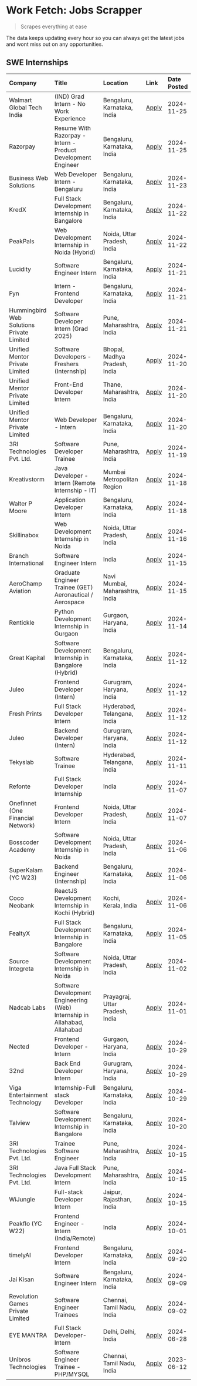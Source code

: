 # Work Fetch: Jobs Scrapper
> Scrapes everything at ease

The data keeps updating every hour so you can always get the latest jobs and wont miss out on any opportunities.

## SWE Internships
<!--START_SECTION:workfetch-->
| Company                                   | Title                                                                     | Location                        | Link                                                                                                                                                                                                                                            | Date Posted   |
|:------------------------------------------|:--------------------------------------------------------------------------|:--------------------------------|:------------------------------------------------------------------------------------------------------------------------------------------------------------------------------------------------------------------------------------------------|:--------------|
| Walmart Global Tech India                 | (IND) Grad Intern - No Work Experience                                    | Bengaluru, Karnataka, India     | [Apply](https://in.linkedin.com/jobs/view/ind-grad-intern-no-work-experience-at-walmart-global-tech-india-4082492933?position=49&pageNum=0&refId=uDhVGirSCAvVSsSRniu8uQ%3D%3D&trackingId=LPcA%2BoyRRGiPmLQ8U9J%2FwQ%3D%3D)                      | 2024-11-25    |
| Razorpay                                  | Resume With Razorpay - Intern - Product Development Engineer              | Bengaluru, Karnataka, India     | [Apply](https://in.linkedin.com/jobs/view/resume-with-razorpay-intern-product-development-engineer-at-razorpay-4082644771?position=53&pageNum=0&refId=uDhVGirSCAvVSsSRniu8uQ%3D%3D&trackingId=H608sEiIVdko57iW8qBYqg%3D%3D)                     | 2024-11-25    |
| Business Web Solutions                    | Web Developer Intern - Bengaluru                                          | Bengaluru, Karnataka, India     | [Apply](https://in.linkedin.com/jobs/view/web-developer-intern-bengaluru-at-business-web-solutions-4081769308?position=52&pageNum=0&refId=uDhVGirSCAvVSsSRniu8uQ%3D%3D&trackingId=VCdeWjOvsroiPiq2H60rpA%3D%3D)                                 | 2024-11-23    |
| KredX                                     | Full Stack Development Internship in Bangalore                            | Bengaluru, Karnataka, India     | [Apply](https://in.linkedin.com/jobs/view/full-stack-development-internship-in-bangalore-at-kredx-4082021747?position=21&pageNum=0&refId=uDhVGirSCAvVSsSRniu8uQ%3D%3D&trackingId=wKaiaszu3SUy5NUpzB0AdA%3D%3D)                                  | 2024-11-22    |
| PeakPals                                  | Web Development Internship in Noida (Hybrid)                              | Noida, Uttar Pradesh, India     | [Apply](https://in.linkedin.com/jobs/view/web-development-internship-in-noida-hybrid-at-peakpals-4082025102?position=55&pageNum=0&refId=uDhVGirSCAvVSsSRniu8uQ%3D%3D&trackingId=uWBbr9%2BOOG3iTMiTkUlcBw%3D%3D)                                 | 2024-11-22    |
| Lucidity                                  | Software Engineer Intern                                                  | Bengaluru, Karnataka, India     | [Apply](https://in.linkedin.com/jobs/view/software-engineer-intern-at-lucidity-4081805788?position=6&pageNum=0&refId=uDhVGirSCAvVSsSRniu8uQ%3D%3D&trackingId=uWfenFVY4WAfx7t1ZGm5kg%3D%3D)                                                      | 2024-11-21    |
| Fyn                                       | Intern - Frontend Developer                                               | Bengaluru, Karnataka, India     | [Apply](https://in.linkedin.com/jobs/view/intern-frontend-developer-at-fyn-4079706595?position=16&pageNum=0&refId=uDhVGirSCAvVSsSRniu8uQ%3D%3D&trackingId=ZrWiys%2BxKwUK%2BRJDxcqzVg%3D%3D)                                                     | 2024-11-21    |
| Hummingbird Web Solutions Private Limited | Software Developer Intern (Grad 2025)                                     | Pune, Maharashtra, India        | [Apply](https://in.linkedin.com/jobs/view/software-developer-intern-grad-2025-at-hummingbird-web-solutions-private-limited-4079796998?position=22&pageNum=0&refId=uDhVGirSCAvVSsSRniu8uQ%3D%3D&trackingId=e8TJaCMpgw6ix5O2hAKlNw%3D%3D)         | 2024-11-21    |
| Unified Mentor Private Limited            | Software Developers - Freshers (Internship)                               | Bhopal, Madhya Pradesh, India   | [Apply](https://in.linkedin.com/jobs/view/software-developers-freshers-internship-at-unified-mentor-private-limited-4078446287?position=20&pageNum=0&refId=uDhVGirSCAvVSsSRniu8uQ%3D%3D&trackingId=fLA6QjJERCijsFbRvMfX3w%3D%3D)                | 2024-11-20    |
| Unified Mentor Private Limited            | Front-End Developer Intern                                                | Thane, Maharashtra, India       | [Apply](https://in.linkedin.com/jobs/view/front-end-developer-intern-at-unified-mentor-private-limited-4078449179?position=45&pageNum=0&refId=uDhVGirSCAvVSsSRniu8uQ%3D%3D&trackingId=BaEWgLTvz%2FXhmr7sv0U5tA%3D%3D)                           | 2024-11-20    |
| Unified Mentor Private Limited            | Web Developer - Intern                                                    | Bengaluru, Karnataka, India     | [Apply](https://in.linkedin.com/jobs/view/web-developer-intern-at-unified-mentor-private-limited-4078450055?position=46&pageNum=0&refId=uDhVGirSCAvVSsSRniu8uQ%3D%3D&trackingId=9EV7TkksHzol6tAlsJ3sAw%3D%3D)                                   | 2024-11-20    |
| 3RI Technologies Pvt. Ltd.                | Software Developer Trainee                                                | Pune, Maharashtra, India        | [Apply](https://in.linkedin.com/jobs/view/software-developer-trainee-at-3ri-technologies-pvt-ltd-4080283578?position=30&pageNum=0&refId=uDhVGirSCAvVSsSRniu8uQ%3D%3D&trackingId=PaRkzCUIxUu%2BaoJsHEemnA%3D%3D)                                 | 2024-11-19    |
| Kreativstorm                              | Java Developer - Intern (Remote Internship - IT)                          | Mumbai Metropolitan Region      | [Apply](https://in.linkedin.com/jobs/view/java-developer-intern-remote-internship-it-at-kreativstorm-4079340084?position=23&pageNum=0&refId=uDhVGirSCAvVSsSRniu8uQ%3D%3D&trackingId=CJloN2BzxbNdXXX0UK2lug%3D%3D)                               | 2024-11-18    |
| Walter P Moore                            | Application Developer Intern                                              | Bengaluru, Karnataka, India     | [Apply](https://in.linkedin.com/jobs/view/application-developer-intern-at-walter-p-moore-4077126811?position=27&pageNum=0&refId=uDhVGirSCAvVSsSRniu8uQ%3D%3D&trackingId=AB0hPvtWzanQMN%2BQJxCRmg%3D%3D)                                         | 2024-11-18    |
| Skillinabox                               | Web Development Internship in Noida                                       | Noida, Uttar Pradesh, India     | [Apply](https://in.linkedin.com/jobs/view/web-development-internship-in-noida-at-skillinabox-4077783016?position=24&pageNum=0&refId=uDhVGirSCAvVSsSRniu8uQ%3D%3D&trackingId=pvG%2BGyLl0Q%2BFdK9G59cYVQ%3D%3D)                                   | 2024-11-16    |
| Branch International                      | Software Engineer Intern                                                  | India                           | [Apply](https://in.linkedin.com/jobs/view/software-engineer-intern-at-branch-international-4054425650?position=42&pageNum=0&refId=uDhVGirSCAvVSsSRniu8uQ%3D%3D&trackingId=H8Q%2FNHmIsvePTczvXOT3XA%3D%3D)                                       | 2024-11-15    |
| AeroChamp Aviation                        | Graduate Engineer Trainee (GET) Aeronautical / Aerospace                  | Navi Mumbai, Maharashtra, India | [Apply](https://in.linkedin.com/jobs/view/graduate-engineer-trainee-get-aeronautical-aerospace-at-aerochamp-aviation-4075807848?position=44&pageNum=0&refId=uDhVGirSCAvVSsSRniu8uQ%3D%3D&trackingId=iC1YWA8Uw0v75PIdwKQ%2FMQ%3D%3D)             | 2024-11-15    |
| Rentickle                                 | Python Development Internship in Gurgaon                                  | Gurgaon, Haryana, India         | [Apply](https://in.linkedin.com/jobs/view/python-development-internship-in-gurgaon-at-rentickle-4075922770?position=58&pageNum=0&refId=uDhVGirSCAvVSsSRniu8uQ%3D%3D&trackingId=hNzJ02YI9dvic4CBddoJ9A%3D%3D)                                    | 2024-11-14    |
| Great Kapital                             | Software Development Internship in Bangalore (Hybrid)                     | Bengaluru, Karnataka, India     | [Apply](https://in.linkedin.com/jobs/view/software-development-internship-in-bangalore-hybrid-at-great-kapital-4074322094?position=19&pageNum=0&refId=uDhVGirSCAvVSsSRniu8uQ%3D%3D&trackingId=8UzmDidnGxNv56Pp6SPzZw%3D%3D)                     | 2024-11-12    |
| Juleo                                     | Frontend Developer (Intern)                                               | Gurugram, Haryana, India        | [Apply](https://in.linkedin.com/jobs/view/frontend-developer-intern-at-juleo-4072443159?position=31&pageNum=0&refId=uDhVGirSCAvVSsSRniu8uQ%3D%3D&trackingId=G0sO%2FtNVkeG7XOknj4k9ng%3D%3D)                                                     | 2024-11-12    |
| Fresh Prints                              | Full Stack Developer Intern                                               | Hyderabad, Telangana, India     | [Apply](https://in.linkedin.com/jobs/view/full-stack-developer-intern-at-fresh-prints-4074759619?position=32&pageNum=0&refId=uDhVGirSCAvVSsSRniu8uQ%3D%3D&trackingId=MIHLvxFSaDtUnjMJa0CewQ%3D%3D)                                              | 2024-11-12    |
| Juleo                                     | Backend Developer (Intern)                                                | Gurugram, Haryana, India        | [Apply](https://in.linkedin.com/jobs/view/backend-developer-intern-at-juleo-4072437848?position=51&pageNum=0&refId=uDhVGirSCAvVSsSRniu8uQ%3D%3D&trackingId=lOlhiawOq8v%2BagbQdy03tA%3D%3D)                                                      | 2024-11-12    |
| Tekyslab                                  | Software Trainee                                                          | Hyderabad, Telangana, India     | [Apply](https://in.linkedin.com/jobs/view/software-trainee-at-tekyslab-4074128169?position=48&pageNum=0&refId=uDhVGirSCAvVSsSRniu8uQ%3D%3D&trackingId=TyfpIYZamtoMn4qsWlXB9A%3D%3D)                                                             | 2024-11-11    |
| Refonte                                   | Full Stack Developer Internship                                           | India                           | [Apply](https://in.linkedin.com/jobs/view/full-stack-developer-internship-at-refonte-4071576773?position=25&pageNum=0&refId=uDhVGirSCAvVSsSRniu8uQ%3D%3D&trackingId=8wuoHmri%2FLXMvwiEGGsVOQ%3D%3D)                                             | 2024-11-07    |
| Onefinnet (One Financial Network)         | Frontend Developer Intern                                                 | Noida, Uttar Pradesh, India     | [Apply](https://in.linkedin.com/jobs/view/frontend-developer-intern-at-onefinnet-one-financial-network-4067260672?position=34&pageNum=0&refId=uDhVGirSCAvVSsSRniu8uQ%3D%3D&trackingId=XqflhhQVuRQIWSl911JT5g%3D%3D)                             | 2024-11-07    |
| Bosscoder Academy                         | Software Development Internship in Noida                                  | Noida, Uttar Pradesh, India     | [Apply](https://in.linkedin.com/jobs/view/software-development-internship-in-noida-at-bosscoder-academy-4070090866?position=10&pageNum=0&refId=uDhVGirSCAvVSsSRniu8uQ%3D%3D&trackingId=LEvv9%2FhO2Oz2uAa4Y%2BfeYw%3D%3D)                        | 2024-11-06    |
| SuperKalam (YC W23)                       | Backend Engineer (Internship)                                             | Bengaluru, Karnataka, India     | [Apply](https://in.linkedin.com/jobs/view/backend-engineer-internship-at-superkalam-yc-w23-4069134451?position=26&pageNum=0&refId=uDhVGirSCAvVSsSRniu8uQ%3D%3D&trackingId=iXiKcONw58BiEkDChNDhEw%3D%3D)                                         | 2024-11-06    |
| Coco Neobank                              | ReactJS Development Internship in Kochi (Hybrid)                          | Kochi, Kerala, India            | [Apply](https://in.linkedin.com/jobs/view/reactjs-development-internship-in-kochi-hybrid-at-coco-neobank-4070090934?position=28&pageNum=0&refId=uDhVGirSCAvVSsSRniu8uQ%3D%3D&trackingId=QfPMdfg6kH%2FQRHBsSGfN6Q%3D%3D)                         | 2024-11-06    |
| FealtyX                                   | Full Stack Development Internship in Bangalore                            | Bengaluru, Karnataka, India     | [Apply](https://in.linkedin.com/jobs/view/full-stack-development-internship-in-bangalore-at-fealtyx-4067118640?position=40&pageNum=0&refId=uDhVGirSCAvVSsSRniu8uQ%3D%3D&trackingId=M730V6FNp23kJsWjTLNSJA%3D%3D)                                | 2024-11-05    |
| Source Integreta                          | Software Development Internship in Noida                                  | Noida, Uttar Pradesh, India     | [Apply](https://in.linkedin.com/jobs/view/software-development-internship-in-noida-at-source-integreta-4066120527?position=13&pageNum=0&refId=uDhVGirSCAvVSsSRniu8uQ%3D%3D&trackingId=E2qJsaQHEB%2BuGf5RCkZeWA%3D%3D)                           | 2024-11-02    |
| Nadcab Labs                               | Software Development Engineering (Web) Internship in Allahabad, Allahabad | Prayagraj, Uttar Pradesh, India | [Apply](https://in.linkedin.com/jobs/view/software-development-engineering-web-internship-in-allahabad-allahabad-at-nadcab-labs-4064940107?position=9&pageNum=0&refId=uDhVGirSCAvVSsSRniu8uQ%3D%3D&trackingId=7U1Po%2BmyFWOX%2BEzMCYX0wA%3D%3D) | 2024-11-01    |
| Nected                                    | Frontend Developer - Intern                                               | Gurgaon, Haryana, India         | [Apply](https://in.linkedin.com/jobs/view/frontend-developer-intern-at-nected-4060911002?position=8&pageNum=0&refId=uDhVGirSCAvVSsSRniu8uQ%3D%3D&trackingId=UEoaAl9kb7T6FNFpBrMVmw%3D%3D)                                                       | 2024-10-29    |
| 32nd                                      | Back End Developer Intern                                                 | Gurugram, Haryana, India        | [Apply](https://in.linkedin.com/jobs/view/back-end-developer-intern-at-32nd-4062280105?position=35&pageNum=0&refId=uDhVGirSCAvVSsSRniu8uQ%3D%3D&trackingId=3bgqHuTMlz0fe7bFTXIREQ%3D%3D)                                                        | 2024-10-29    |
| Viga Entertainment Technology             | Internship-Full stack Developer                                           | Bengaluru, Karnataka, India     | [Apply](https://in.linkedin.com/jobs/view/internship-full-stack-developer-at-viga-entertainment-technology-4061962911?position=38&pageNum=0&refId=uDhVGirSCAvVSsSRniu8uQ%3D%3D&trackingId=m8N%2Fc7C4NBTK4EK9IiOeTA%3D%3D)                       | 2024-10-29    |
| Talview                                   | Software Development Internship in Bangalore                              | Bengaluru, Karnataka, India     | [Apply](https://in.linkedin.com/jobs/view/software-development-internship-in-bangalore-at-talview-4055420944?position=3&pageNum=0&refId=uDhVGirSCAvVSsSRniu8uQ%3D%3D&trackingId=0N1NGUIJFpji3oOamo9GcA%3D%3D)                                   | 2024-10-20    |
| 3RI Technologies Pvt. Ltd.                | Trainee Software Engineer                                                 | Pune, Maharashtra, India        | [Apply](https://in.linkedin.com/jobs/view/trainee-software-engineer-at-3ri-technologies-pvt-ltd-4048233384?position=33&pageNum=0&refId=uDhVGirSCAvVSsSRniu8uQ%3D%3D&trackingId=4mhc2DyrtATeqPMkQGFsOQ%3D%3D)                                    | 2024-10-15    |
| 3RI Technologies Pvt. Ltd.                | Java Full Stack Development Intern                                        | Pune, Maharashtra, India        | [Apply](https://in.linkedin.com/jobs/view/java-full-stack-development-intern-at-3ri-technologies-pvt-ltd-4048231995?position=43&pageNum=0&refId=uDhVGirSCAvVSsSRniu8uQ%3D%3D&trackingId=%2BG97cxfcPMP%2F2b2UZFSUzA%3D%3D)                       | 2024-10-15    |
| WiJungle                                  | Full-stack Developer Intern                                               | Jaipur, Rajasthan, India        | [Apply](https://in.linkedin.com/jobs/view/full-stack-developer-intern-at-wijungle-4048227759?position=59&pageNum=0&refId=uDhVGirSCAvVSsSRniu8uQ%3D%3D&trackingId=VKjCzjuAMOLrWYgSx23Vlg%3D%3D)                                                  | 2024-10-15    |
| Peakflo (YC W22)                          | Frontend Engineer - Intern (India/Remote)                                 | India                           | [Apply](https://in.linkedin.com/jobs/view/frontend-engineer-intern-india-remote-at-peakflo-yc-w22-4037729755?position=7&pageNum=0&refId=uDhVGirSCAvVSsSRniu8uQ%3D%3D&trackingId=mJ%2B9PYgQs%2BOieoJiiH8jwg%3D%3D)                               | 2024-10-01    |
| timelyAI                                  | Frontend Developer Intern                                                 | Bengaluru, Karnataka, India     | [Apply](https://in.linkedin.com/jobs/view/frontend-developer-intern-at-timelyai-4030925040?position=12&pageNum=0&refId=uDhVGirSCAvVSsSRniu8uQ%3D%3D&trackingId=dhI8aaeSTL2Na0pKja%2Bi8A%3D%3D)                                                  | 2024-09-20    |
| Jai Kisan                                 | Software Engineer Intern                                                  | Bengaluru, Karnataka, India     | [Apply](https://in.linkedin.com/jobs/view/software-engineer-intern-at-jai-kisan-4024075360?position=41&pageNum=0&refId=uDhVGirSCAvVSsSRniu8uQ%3D%3D&trackingId=OhfEYUWYRUYT7zurbRkqgQ%3D%3D)                                                    | 2024-09-09    |
| Revolution Games Private Limited          | Software Engineer Trainees                                                | Chennai, Tamil Nadu, India      | [Apply](https://in.linkedin.com/jobs/view/software-engineer-trainees-at-revolution-games-private-limited-4015912927?position=39&pageNum=0&refId=uDhVGirSCAvVSsSRniu8uQ%3D%3D&trackingId=j67PtQwYbvCTxHoc73bGaA%3D%3D)                           | 2024-09-02    |
| EYE MANTRA                                | Full Stack Developer- Intern                                              | Delhi, Delhi, India             | [Apply](https://in.linkedin.com/jobs/view/full-stack-developer-intern-at-eye-mantra-3960988037?position=60&pageNum=0&refId=uDhVGirSCAvVSsSRniu8uQ%3D%3D&trackingId=IatthEwrUeyUEmcIUqLwVQ%3D%3D)                                                | 2024-06-28    |
| Unibros Technologies                      | Software Engineer Trainee - PHP/MYSQL                                     | Chennai, Tamil Nadu, India      | [Apply](https://in.linkedin.com/jobs/view/software-engineer-trainee-php-mysql-at-unibros-technologies-3656599241?position=54&pageNum=0&refId=uDhVGirSCAvVSsSRniu8uQ%3D%3D&trackingId=mu1lODYYzbLAeq%2F%2FnOVkcA%3D%3D)                          | 2023-06-12    |
<!--END_SECTION:workfetch-->
